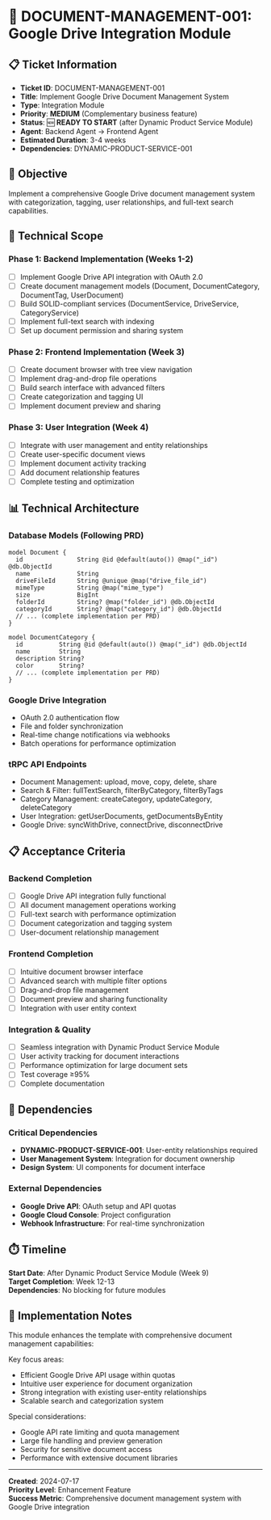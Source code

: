 # 📁 DOCUMENT-MANAGEMENT-001: Google Drive Integration Module

## 📋 **Ticket Information**

- **Ticket ID**: DOCUMENT-MANAGEMENT-001
- **Title**: Implement Google Drive Document Management System
- **Type**: Integration Module
- **Priority**: **MEDIUM** (Complementary business feature)
- **Status**: 🆕 **READY TO START** (after Dynamic Product Service Module)
- **Agent**: Backend Agent → Frontend Agent
- **Estimated Duration**: 3-4 weeks
- **Dependencies**: DYNAMIC-PRODUCT-SERVICE-001

## 🎯 **Objective**

Implement a comprehensive Google Drive document management system with categorization, tagging, user relationships, and full-text search capabilities.

## 🔧 **Technical Scope**

### **Phase 1: Backend Implementation (Weeks 1-2)**
- [ ] Implement Google Drive API integration with OAuth 2.0
- [ ] Create document management models (Document, DocumentCategory, DocumentTag, UserDocument)
- [ ] Build SOLID-compliant services (DocumentService, DriveService, CategoryService)
- [ ] Implement full-text search with indexing
- [ ] Set up document permission and sharing system

### **Phase 2: Frontend Implementation (Week 3)**
- [ ] Create document browser with tree view navigation
- [ ] Implement drag-and-drop file operations
- [ ] Build search interface with advanced filters
- [ ] Create categorization and tagging UI
- [ ] Implement document preview and sharing

### **Phase 3: User Integration (Week 4)**
- [ ] Integrate with user management and entity relationships
- [ ] Create user-specific document views
- [ ] Implement document activity tracking
- [ ] Add document relationship features
- [ ] Complete testing and optimization

## 📊 **Technical Architecture**

### **Database Models (Following PRD)**
```prisma
model Document {
  id               String @id @default(auto()) @map("_id") @db.ObjectId
  name             String
  driveFileId      String @unique @map("drive_file_id")
  mimeType         String @map("mime_type")
  size             BigInt
  folderId         String? @map("folder_id") @db.ObjectId
  categoryId       String? @map("category_id") @db.ObjectId
  // ... (complete implementation per PRD)
}

model DocumentCategory {
  id          String @id @default(auto()) @map("_id") @db.ObjectId
  name        String
  description String?
  color       String?
  // ... (complete implementation per PRD)
}
```

### **Google Drive Integration**
- OAuth 2.0 authentication flow
- File and folder synchronization
- Real-time change notifications via webhooks
- Batch operations for performance optimization

### **tRPC API Endpoints**
- Document Management: upload, move, copy, delete, share
- Search & Filter: fullTextSearch, filterByCategory, filterByTags
- Category Management: createCategory, updateCategory, deleteCategory
- User Integration: getUserDocuments, getDocumentsByEntity
- Google Drive: syncWithDrive, connectDrive, disconnectDrive

## 📋 **Acceptance Criteria**

### **Backend Completion**
- [ ] Google Drive API integration fully functional
- [ ] All document management operations working
- [ ] Full-text search with performance optimization
- [ ] Document categorization and tagging system
- [ ] User-document relationship management

### **Frontend Completion**
- [ ] Intuitive document browser interface
- [ ] Advanced search with multiple filter options
- [ ] Drag-and-drop file management
- [ ] Document preview and sharing functionality
- [ ] Integration with user entity context

### **Integration & Quality**
- [ ] Seamless integration with Dynamic Product Service Module
- [ ] User activity tracking for document interactions
- [ ] Performance optimization for large document sets
- [ ] Test coverage ≥95%
- [ ] Complete documentation

## 🔗 **Dependencies**

### **Critical Dependencies**
- **DYNAMIC-PRODUCT-SERVICE-001**: User-entity relationships required
- **User Management System**: Integration for document ownership
- **Design System**: UI components for document interface

### **External Dependencies**
- **Google Drive API**: OAuth setup and API quotas
- **Google Cloud Console**: Project configuration
- **Webhook Infrastructure**: For real-time synchronization

## ⏱️ **Timeline**

**Start Date**: After Dynamic Product Service Module (Week 9)  
**Target Completion**: Week 12-13  
**Dependencies**: No blocking for future modules

## 📝 **Implementation Notes**

This module enhances the template with comprehensive document management capabilities:

Key focus areas:
- Efficient Google Drive API usage within quotas
- Intuitive user experience for document organization
- Strong integration with existing user-entity relationships
- Scalable search and categorization system

Special considerations:
- Google API rate limiting and quota management
- Large file handling and preview generation
- Security for sensitive document access
- Performance with extensive document libraries

---

**Created**: 2024-07-17  
**Priority Level**: Enhancement Feature  
**Success Metric**: Comprehensive document management system with Google Drive integration